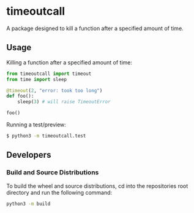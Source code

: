 # timeoutcall
A package designed to kill a function after a specified amount of time.

## Usage
Killing a function after a specified amount of time:
```python
from timeoutcall import timeout
from time import sleep

@timeout(2, "error: took too long")
def foo():
    sleep(3) # will raise TimeoutError

foo()
```
Running a test/preview:
```bash
$ python3 -m timeoutcall.test
```

## Developers
### Build and Source Distributions
To build the wheel and source distributions, cd into the repositories root directory and run the following command:
```bash
python3 -m build
```
